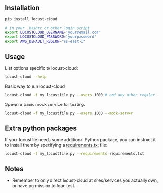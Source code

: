 ## Installation

```bash
pip install locust-cloud
```

```bash
# in your .bashrc or other login script
export LOCUSTCLOUD_USERNAME='your@email.com'
export LOCUSTCLOUD_PASSWORD='yourpassword'
export AWS_DEFAULT_REGION="us-east-1"
```

## Usage

List options specific to locust-cloud:

```bash
locust-cloud --help
```

Basic way to run locust-cloud:

```bash
locust-cloud -f my_locustfile.py --users 1000 # and any other regular locust parameters
```

Spawn a basic mock service for testing:

```bash
locust-cloud -f my_locustfile.py --users 1000 --mock-server
```

## Extra python packages

If your locustfile needs some additional Python package, you can instruct it to install them by specifying a [requirements.txt](https://pip.pypa.io/en/stable/reference/requirements-file-format/) file:

```bash
locust-cloud -f my_locustfile.py --requirements requirements.txt
```

## Notes

* Remember to only direct locust-cloud at sites/services you actually own, or have permission to load test.
